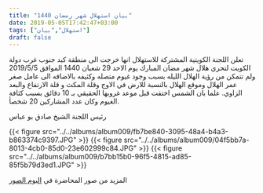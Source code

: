 ```yaml
---
title: "بيان استهلال شهر رمضان 1440"
date: 2019-05-05T17:42:47+03:00
tags: ["استهلال","بيان"]
draft: false
---
```


تعلن اللجنة الكويتية المشتركة للاستهلال انها خرجت الى منطقة كبد جنوب غرب دولة الكويت لتحري هلال شهر مضان المبارك يوم الاحد 29  شعبان 1440 الموافق 2019/5/5 ولم تتمكن من رؤية الهلال الليله بسبب وجود غيوم متصله وكثيفه بالاضافه الى عامل صغر عمر الهلال وموقع الهلال بالنسبة للارض في الاوج وقلة المكث و قلة الارتفاع والبعد الزاوي.
علما بان الشمس اختفت قبل موعد غروبها الحقيقي بـ 10 دقائق بسبب كثافة الغيوم وكان عدد المشاركين 20 شخصأ.

رئيس اللجنة
الشيخ صادق بو عباس

{{< figure src="../../albums/album009/fb7be840-3095-48a4-b4a3-b863374c9397.JPG" >}}
{{< figure src="../../albums/album009/04f5bb7a-8013-4cb0-85d0-23e602999c84.JPG" >}}
{{< figure src="../../albums/album009/b7bb15b0-96f5-4815-ad85-85f5b79d3ed1.JPG" >}}


المزيد من صور المحاضرة في [البوم الصور](https://estihlalkwt.com/albums/)